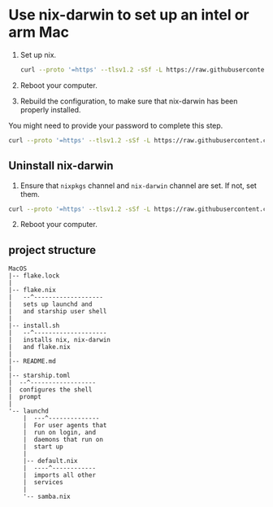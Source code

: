 # Use nix-darwin to set up an intel or arm Mac

1. Set up nix.

   ```bash
   curl --proto '=https' --tlsv1.2 -sSf -L https://raw.githubusercontent.com/incremental-design/dev-boxes/refs/heads/main/MacOS/install.sh | sh -s -- install
   ```

2. Reboot your computer.
3. Rebuild the configuration, to make sure that nix-darwin has been properly installed.

You might need to provide your password to complete this step.

```bash
curl --proto '=https' --tlsv1.2 -sSf -L https://raw.githubusercontent.com/incremental-design/dev-boxes/refs/heads/main/MacOS/install.sh | sh -s -- rebuild
```

## Uninstall nix-darwin

1. Ensure that `nixpkgs` channel and `nix-darwin` channel are set. If not, set them.

```bash
curl --proto '=https' --tlsv1.2 -sSf -L https://raw.githubusercontent.com/incremental-design/dev-boxes/refs/heads/main/MacOS/install.sh | sh -s -- uninstall
```

2. Reboot your computer.

## project structure

```
MacOS
|-- flake.lock
|
|-- flake.nix
|   --^-------------------
|   sets up launchd and
|   and starship user shell
|
|-- install.sh
|   --^--------------------
|   installs nix, nix-darwin
|   and flake.nix
|
|-- README.md
|
|-- starship.toml
|  --^------------------
|  configures the shell
|  prompt
|
'-- launchd
    |  ---^--------------
    |  For user agents that
    |  run on login, and
    |  daemons that run on
    |  start up
    |
    |-- default.nix
    |  ----^------------
    |  imports all other
    |  services
    |
    '-- samba.nix

```
